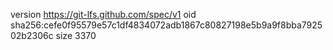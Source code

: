 version https://git-lfs.github.com/spec/v1
oid sha256:cefe0f95579e57c1df4834072adb1867c80827198e5b9a9f8bba792502b2306c
size 3370

